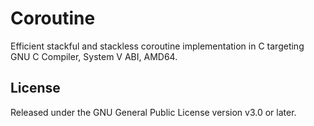 # Coroutine

Efficient stackful and stackless coroutine implementation in C targeting GNU C
Compiler, System V ABI, AMD64.

## License

Released under the GNU General Public License version v3.0 or later.
